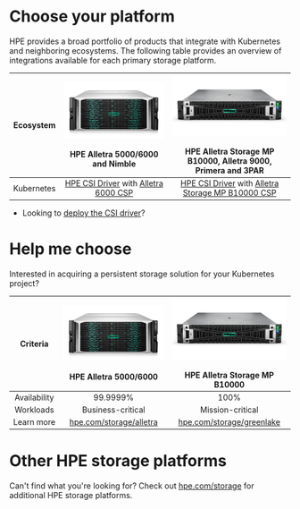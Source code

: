 # Choose your platform

HPE provides a broad portfolio of products that integrate with Kubernetes and neighboring ecosystems. The following table provides an overview of integrations available for each primary storage platform.

| Ecosystem | ![](img/alletra6000.png)<br /><br /> HPE Alletra 5000/6000 and Nimble | ![](img/alletramp.png) <br /><br /> HPE Alletra Storage MP B10000, Alletra 9000, Primera and 3PAR |
| :-: | :-: | :-: |
| Kubernetes | [HPE CSI Driver](../csi_driver/index.md) with [Alletra 6000 CSP](../container_storage_provider/hpe_alletra_6000/index.md) |[HPE CSI Driver](../csi_driver/index.md) with [Alletra Storage MP B10000 CSP](../container_storage_provider/hpe_alletra_storage_mp_b10000/index.md) |

- Looking to [deploy the CSI driver](../csi_driver/deployment.md)? 

# Help me choose

Interested in acquiring a persistent storage solution for your Kubernetes project?

| Criteria        | ![](img/alletra6000.png)<br /><br /> HPE Alletra 5000/6000     | ![](img/alletramp.png) <br /><br /> HPE Alletra Storage MP B10000 |
| :-------------: | :-------------------------------------------------------: | :-------------------------------------------------------: |
| Availability    | 99.9999%                                                  | 100%                                                      |
| Workloads       | Business-critical                                         | Mission-critical                                          |
| Learn&nbsp;more | [hpe.com/storage/alletra](http://hpe.com/storage/alletra) | [hpe.com/storage/greenlake](https://www.hpe.com/us/en/hpe-greenlake-block-storage.html) |

# Other HPE storage platforms

Can't find what you're looking for? Check out [hpe.com/storage](http://hpe.com/storage) for additional HPE storage platforms.
